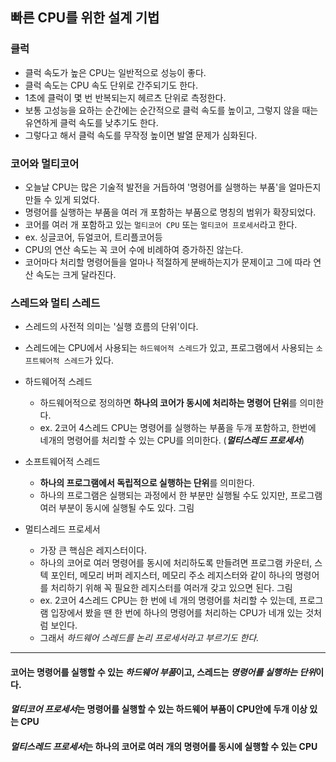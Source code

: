 ## 빠른 CPU를 위한 설계 기법

### 클럭

- 클럭 속도가 높은 CPU는 일반적으로 성능이 좋다.
- 클럭 속도는 CPU 속도 단위로 간주되기도 한다.
- 1초에 클럭이 몇 번 반복되는지 헤르츠 단위로 측정한다.
- 보통 고성능을 요하는 순간에는 순간적으로 클럭 속도를 높이고, 그렇지 않을 때는 유연하게 클럭 속도를 낮추기도 한다.
- 그렇다고 해서 클럭 속도를 무작정 높이면 발열 문제가 심화된다.

### 코어와 멀티코어

- 오늘날 CPU는 많은 기술적 발전을 거듭하여 '명령어를 실행하는 부품'을 얼마든지 만들 수 있게 되었다.
- 명령어를 실행하는 부품을 여러 개 포함하는 부품으로 명칭의 범위가 확장되었다.
- 코어를 여러 개 포함하고 있는 `멀티코어 CPU` 또는 `멀티코어 프로세서`라고 한다.
- ex. 싱글코어, 듀얼코어, 트리플코어등
- CPU의 연산 속도는 꼭 코어 수에 비례하여 증가하진 않는다.
- 코어마다 처리할 명령어들을 얼마나 적절하게 분배하는지가 문제이고 그에 따라 연산 속도는 크게 달라진다.

### 스레드와 멀티 스레드

- 스레드의 사전적 의미는 '실행 흐름의 단위'이다.
- 스레드에는 CPU에서 사용되는 `하드웨어적 스레드`가 있고, 프로그램에서 사용되는 `소프트웨어적 스레드`가 있다.
- 하드웨어적 스레드

  - 하드웨어적으로 정의하면 **하나의 코어가 동시에 처리하는 명령어 단위**를 의미한다.
  - ex. 2코어 4스레드 CPU는 명령어를 실행하는 부품을 두개 포함하고, 한번에 네개의 명령어를 처리할 수 있는 CPU를 의미한다. (**_멀티스레드 프로세서_**)

- 소프트웨어적 스레드

  - **하나의 프로그램에서 독립적으로 실행하는 단위**를 의미한다.
  - 하나의 프로그램은 실행되는 과정에서 한 부분만 실행될 수도 있지만, 프로그램 여러 부분이 동시에 실행될 수도 있다.
    그림

- 멀티스레드 프로세서
  - 가장 큰 핵심은 레지스터이다.
  - 하나의 코어로 여러 명령어를 동시에 처리하도록 만들려면 프로그램 카운터, 스텍 포인터, 메모리 버퍼 레지스터, 메모리 주소 레지스터와 같이 하나의 명령어를 처리하기 위해 꼭 필요한 레지스터를 여러개 갖고 있으면 된다.
    그림
  - ex. 2코어 4스레드 CPU는 한 번에 네 개의 명령어를 처리할 수 있는데, 프로그램 입장에서 봤을 땐 한 번에 하나의 명령어를 처리하는 CPU가 네개 있는 것처럼 보인다.
  - 그래서 _하드웨어 스레드를 논리 프로세서라고 부르기도 한다._

---

#### 코어는 명령어를 실행할 수 있는 *하드웨어 부품*이고, 스레드는 *명령어를 실행하는 단위*이다.

#### *멀티코어 프로세서*는 명령어를 실행할 수 있는 하드웨어 부품이 CPU안에 두개 이상 있는 CPU

#### *멀티스레드 프로세서*는 하나의 코어로 여러 개의 명령어를 동시에 실행할 수 있는 CPU
